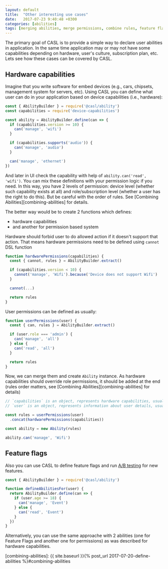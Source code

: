 ```yaml
---
layout: default
title:  "Other interesting use cases"
date:   2017-07-23 9:40:48 +0300
categories: [abilities]
tags: [merging abilities, merge permissions, combine rules, feature flags, hardware capabilities]
---
```


The primary goal of CASL is to provide a simple way to declare user abilities in application. In the same time application may or may not have some capabilities depending on hardware, user's culture, subscription plan, etc. Lets see how these cases can be covered by CASL.

## Hardware capabilities

Imagine that you write software for embed devices (e.g., cars, chipsets, management system for servers, etc). Using CASL you can define what user can do in your application based on device capabilities (i.e., hardware):

```js
const { AbilityBuilder } = require('@casl/ability')
const capabilities = require('device-capabilities')

const ability = AbilityBuilder.define(can => {
  if (capabilities.version >= 10) {
    can('manage', 'wifi')
  }

  if (capabilities.supports('audio')) {
    can('manage', 'audio')
  }

  can('manage', 'ethernet')
})
```

And later in UI check the capability with help of `ability.can('read', 'wifi')`. You can mix these definitions with your permission logic if you need. In this way, you have 2 levels of permission: device level (whether such capability exists at all) and role/subscription level (whether a user has the right to do this). But be careful with the order of rules. See [Combining Abilities][combining-abilities] for details.

The better way would be to create 2 functions which defines:
* hardware capabilities
* and another for permission based system

Hardware should forbid user to do allowed action if it doesn't support that action. That means hardware permissions need to be defined using `cannot` DSL function

```js
function hardwarePermissions(capabilities) {
  const { cannot, rules } = AbilityBuilder.extract()

  if (capabilities.version < 10) {
    cannot('manage', 'Wifi').because('Device does not support Wifi')
  }

  cannot(...)

  return rules
}
```

User permissions can be defined as usually:

```js
function userPermissions(user) {
  const { can, rules } = AbilityBuilder.extract()

  if (user.role === 'admin') {
    can('manage', 'all')
  } else {
    can('read', 'all')
  }

  return rules
}
```

Now, we can merge them and create `Ability` instance. As hardware capabilities should override role permissions, it should be added at the end (rules order matters, see [Combining Abilities][combining-abilities] for details)

```js
// `capabilities` is an object, represents hardware capabilities, usually provided by hardware API
// `user` is an object, represents information about user details, usually provided by server API

const rules = userPermissions(user)
  .concat(hardwarePermissions(capabilities))

const ability = new Ability(rules)

ability.can('manage', 'Wifi')
```

## Feature flags

Also you can use CASL to define feature flags and run [A/B testing](https://en.wikipedia.org/wiki/A/B_testing) for new features.

```js
const { AbilityBuilder } = require('@casl/ability')

function defineAbilitiesFor(user) {
  return AbilityBuilder.define(can => {
    if (user.age >= 18) {
      can('manage', 'Event')
    } else {
      can('read', 'Event')
    }
  })
}
```

Alternatively, you can use the same approache with 2 abilities (one for Feature Flags and another one for permissions) as was described for hardware capabilities.

[combining-abilities]: {{ site.baseurl }}{% post_url 2017-07-20-define-abilities %}#combining-abilities
